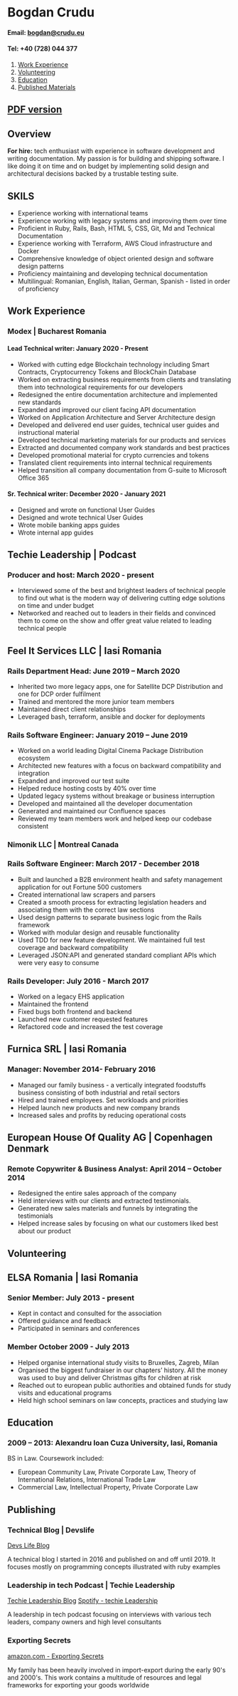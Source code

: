 # Bogdan Crudu
#### Email: bogdan@crudu.eu
#### Tel: +40 (728) 044 377

1. [Work Experience](#work-experience)
2. [Volunteering](#volunteering)
3. [Education](#education)
4. [Published Materials](#publishing)

## [PDF version](curriculum_vitae.pdf)

## **Overview**

**For hire:** tech enthusiast with experience in software development and writing documentation. My passion is for building and shipping software. I like doing it on time and on budget by implementing solid design and architectural decisions backed by a trustable testing suite.

## **SKILS**

- Experience working with international teams
- Experience working with legacy systems and improving them over time
- Proficient in Ruby, Rails, Bash, HTML 5, CSS, Git, Md and Technical Documentation
- Experience working with Terraform, AWS Cloud infrastructure and Docker
- Comprehensive knowledge of object oriented design and software
  design patterns
- Proficiency maintaining and developing technical documentation
- Multilingual: Romanian, English, Italian, German, Spanish - listed in order of
  proficiency

## **Work Experience**
### Modex | Bucharest Romania
#### Lead Technical writer: January 2020 - Present

- Worked with cutting edge Blockchain technology including Smart Contracts, Cryptocurrency Tokens and BlockChain Database
- Worked on extracting business requirements from clients and translating them into technological requirements for our developers
- Redesigned the entire documentation architecture and implemented new standards
- Expanded and improved our client facing API documentation
- Worked on Application Architecture and Server Architecture design
- Developed and delivered end user guides, technical user guides and
instructional material
- Developed technical marketing materials for our products and services
- Extracted and documented company work standards and best
practices
- Developed promotional material for crypto currencies and tokens
- Translated client requirements into internal technical requirements
- Helped transition all company documentation from G-suite to Microsoft Office 365 

#### Sr. Technical writer: December 2020 - January 2021

- Designed and wrote on functional User Guides
- Designed and wrote technical User Guides
- Wrote mobile banking apps guides
- Wrote internal app guides 
 
## **Techie Leadership | Podcast**
### Producer and host: March 2020 - present

- Interviewed some of the best and brightest leaders of technical people to find out what is the modern way of delivering cutting edge solutions on time and under budget
- Networked and reached out to leaders in their fields and convinced them to come on the show and offer great value related to leading technical people


## **Feel It Services LLC | Iasi Romania**
### Rails Department Head: June 2019 – March 2020

- Inherited two more legacy apps, one for Satellite DCP Distribution and one for DCP order fulfilment
- Trained and mentored the more junior team members
- Maintained direct client relationships
- Leveraged bash, terraform, ansible and docker for deployments 

### Rails Software Engineer: January 2019 – June 2019

- Worked on a world leading Digital Cinema Package Distribution ecosystem
- Architected new features with a focus on backward compatibility and integration
- Expanded and improved our test suite
- Helped reduce hosting costs by 40% over time
- Updated legacy systems without breakage or business interruption
- Developed and maintained all the developer documentation
- Generated and maintained our Confluence spaces
- Reviewed my team members work and helped keep our codebase
consistent

### Nimonik LLC | Montreal Canada
### Rails Software Engineer: March 2017 - December 2018

- Built and launched a B2B environment health and safety management application for out Fortune 500 customers
- Created international law scrapers and parsers
- Created a smooth process for extracting legislation headers and
associating them with the correct law sections
- Used design patterns to separate business logic from the Rails
framework
- Worked with modular design and reusable functionality
- Used TDD for new feature development. We maintained full test
coverage and backward compatibility
- Leveraged JSON:API and generated standard compliant APIs which
were very easy to consume

### Rails Developer: July 2016 - March 2017

- Worked on a legacy EHS application
- Maintained the frontend
- Fixed bugs both frontend and backend
- Launched new customer requested features
- Refactored code and increased the test coverage

## Furnica SRL | Iasi Romania
### Manager: November 2014- February 2016

- Managed our family business - a vertically integrated foodstuffs business consisting of both industrial and retail sectors
- Hired and trained employees. Set workloads and priorities
- Helped launch new products and new company brands
- Increased sales and profits by reducing operational costs

## European House Of Quality AG | Copenhagen Denmark
### Remote Copywriter & Business Analyst: April 2014 – October 2014

- Redesigned the entire sales approach of the company
- Held interviews with our clients and extracted testimonials.
- Generated new sales materials and funnels by integrating the
testimonials
- Helped increase sales by focusing on what our customers liked best
about our product

## Volunteering
## ELSA Romania | Iasi Romania
### Senior Member: July 2013 - present 

- Kept in contact and consulted for the association
- Offered guidance and feedback
- Participated in seminars and conferences 

### Member October 2009 - July 2013

- Helped organise international study visits to Bruxelles, Zagreb, Milan
- Organised the biggest fundraiser in our chapters’ history. All the money was used to
buy and deliver Christmas gifts for children at risk
- Reached out to european public authorities and obtained funds for study visits and
educational programs
- Held high school seminars on law concepts, practices and studying law

## Education
### 2009 – 2013: Alexandru Ioan Cuza University, Iasi, Romania

BS in Law. Coursework included: 
- European Community Law, Private Corporate Law, Theory of International Relations, International Trade Law 
- Commercial Law, Intellectual Property, Private Corporate Law


## Publishing

### Technical Blog | Devslife

[Devs Life Blog](http://www.devslife.com/) 

A technical blog I started in 2016 and published on and off until 2019. It focuses mostly on programming concepts illustrated with ruby examples

### Leadership in tech Podcast | Techie Leadership

[Techie Leadership Blog](https://techieleadership.com/)
[Spotify - techie Leadership](https://open.spotify.com/show/7Gl8Zu1oLgOTByrTdDHhwt)

A leadership in tech podcast focusing on interviews with various tech leaders, company owners and high level consultants



### Exporting Secrets

[amazon.com - Exporting Secrets](https://www.amazon.com/Exporting-Secrets-Export-Products-Worldwide/dp/1794187278)

My family has been heavily involved in import-export during the early 90's and 2000's. This work contains a multitude of resources and legal frameworks for exporting your goods worldwide
